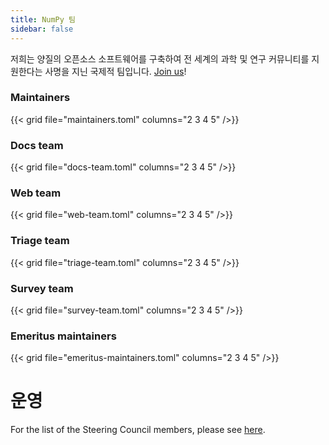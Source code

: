 ```yaml
---
title: NumPy 팀
sidebar: false
---
```


저희는 양질의 오픈소스 소프트웨어를 구축하여 전 세계의 과학 및 연구 커뮤니티를 지원한다는 사명을 지닌 국제적 팀입니다.
[Join us](/contribute)!

### Maintainers

{{< grid file="maintainers.toml" columns="2 3 4 5" />}}

### Docs team

{{< grid file="docs-team.toml" columns="2 3 4 5" />}}

### Web team

{{< grid file="web-team.toml" columns="2 3 4 5" />}}

### Triage team

{{< grid file="triage-team.toml" columns="2 3 4 5" />}}

### Survey team

{{< grid file="survey-team.toml" columns="2 3 4 5" />}}

### Emeritus maintainers

{{< grid file="emeritus-maintainers.toml" columns="2 3 4 5" />}}

# 운영

For the list of the Steering Council members, please see [here](https://numpy.org/about/).
